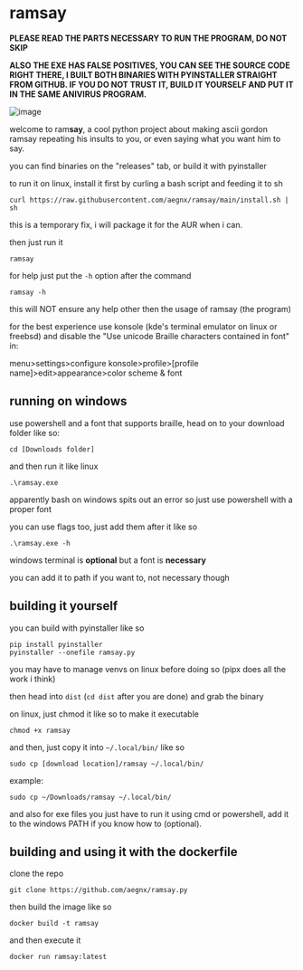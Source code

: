 # ramsay

**PLEASE READ THE PARTS NECESSARY TO RUN THE PROGRAM, DO NOT SKIP**

**ALSO THE EXE HAS FALSE POSITIVES, YOU CAN SEE THE SOURCE CODE RIGHT THERE, I BUILT BOTH BINARIES WITH PYINSTALLER STRAIGHT FROM GITHUB. IF YOU DO NOT TRUST IT, BUILD IT YOURSELF AND PUT IT IN THE SAME ANIVIRUS PROGRAM.**

![image](https://github.com/user-attachments/assets/c7c6e9aa-a7eb-4305-8455-a133b4426fbe)

welcome to ram**say**, a cool python project about making ascii gordon ramsay repeating his insults to you, or even saying what you want him to say.

you can find binaries on the "releases" tab, or build it with pyinstaller

to run it on linux, install it first by curling a bash script and feeding it to sh
```
curl https://raw.githubusercontent.com/aegnx/ramsay/main/install.sh | sh
```
this is a temporary fix, i will package it for the AUR when i can.

then just run it
```
ramsay
```
for help just put the ``-h`` option after the command 
```
ramsay -h
```
this will NOT ensure any help other then the usage of ramsay (the program)

for the best experience use konsole (kde's terminal emulator on linux or freebsd) and disable the "Use unicode Braille characters contained in font" in:

menu>settings>configure konsole>profile>[profile name]>edit>appearance>color scheme & font

## running on windows
use powershell and a font that supports braille, head on to your download folder like so:
```
cd [Downloads folder]
```
and then run it like linux
```
.\ramsay.exe
```
apparently bash on windows spits out an error so just use powershell with a proper font

you can use flags too, just add them after it like so
```
.\ramsay.exe -h
```
windows terminal is **optional** but a font is **necessary**

you can add it to path if you want to, not necessary though
## building it yourself

you can build with pyinstaller like so
```
pip install pyinstaller
pyinstaller --onefile ramsay.py
```
you may have to manage venvs on linux before doing so (pipx does all the work i think)

then head into ``dist`` (``cd dist`` after you are done) and grab the binary

on linux, just chmod it like so to make it executable
```
chmod +x ramsay
```
and then, just copy it into ``~/.local/bin/`` like so
```
sudo cp [download location]/ramsay ~/.local/bin/
```
example:
```
sudo cp ~/Downloads/ramsay ~/.local/bin/
```
and also for exe files you just have to run it using cmd or powershell, add it to the windows PATH if you know how to (optional).

## building and using it with the dockerfile

clone the repo
```
git clone https://github.com/aegnx/ramsay.py
```
then build the image like so
```
docker build -t ramsay
```
and then execute it
```
docker run ramsay:latest
```
